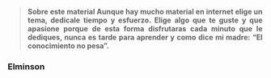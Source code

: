 <br><br><br><br>
<div style=" text-align: justify; size: 18px;" markdown="0">

#### <blockquote class='notice'><p><strong>Sobre este material</strong> Aunque hay mucho material en internet elige un tema, dedicale tiempo y esfuerzo. Elige algo que te guste y que apasione porque de esta forma disfrutaras cada minuto que le dediques, nunca es tarde para aprender y como dice mi madre: “El conocimiento no pesa”.</p></blockquote>

### **Elminson**

</div>
